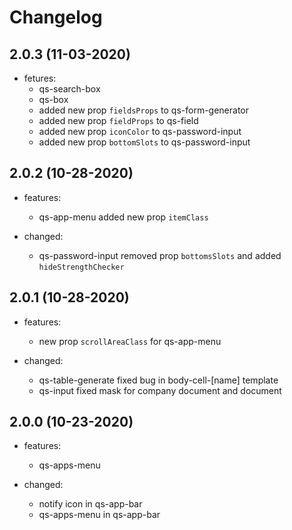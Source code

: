 # Changelog

## 2.0.3 (11-03-2020)

- fetures:
  - qs-search-box
  - qs-box
  - added new prop `fieldsProps` to qs-form-generator
  - added new prop `fieldProps` to qs-field
  - added new prop `iconColor` to qs-password-input
  - added new prop `bottomSlots` to qs-password-input

## 2.0.2 (10-28-2020)

- features:
  - qs-app-menu added new prop `itemClass`

- changed:
  - qs-password-input removed prop `bottomsSlots` and added `hideStrengthChecker`

## 2.0.1 (10-28-2020)

- features:
  - new prop `scrollAreaClass` for qs-app-menu

- changed:
  - qs-table-generate fixed bug in body-cell-[name] template
  - qs-input fixed mask for company document and document

## 2.0.0 (10-23-2020)

- features:
  - qs-apps-menu

- changed:
  - notify icon in qs-app-bar
  - qs-apps-menu in qs-app-bar
